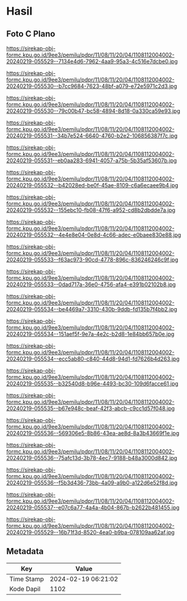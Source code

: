 # Hasil

## Foto C Plano

https://sirekap-obj-formc.kpu.go.id/9ee3/pemilu/pdpr/11/08/11/20/04/1108112004002-20240219-055529--7134e4d6-7962-4aa9-95a3-4c516e7dcbe0.jpg

https://sirekap-obj-formc.kpu.go.id/9ee3/pemilu/pdpr/11/08/11/20/04/1108112004002-20240219-055530--b7cc9684-7623-48bf-a079-e72e5971c2d3.jpg

https://sirekap-obj-formc.kpu.go.id/9ee3/pemilu/pdpr/11/08/11/20/04/1108112004002-20240219-055530--79c00b47-bc58-4894-8d18-0a330ca59e93.jpg

https://sirekap-obj-formc.kpu.go.id/9ee3/pemilu/pdpr/11/08/11/20/04/1108112004002-20240219-055531--34b7e524-6640-4760-b2e2-106856387f7c.jpg

https://sirekap-obj-formc.kpu.go.id/9ee3/pemilu/pdpr/11/08/11/20/04/1108112004002-20240219-055531--eb0aa283-6941-4057-a75b-5b35af53607b.jpg

https://sirekap-obj-formc.kpu.go.id/9ee3/pemilu/pdpr/11/08/11/20/04/1108112004002-20240219-055532--b42028ed-be0f-45ae-8109-c6a6ecaee9b4.jpg

https://sirekap-obj-formc.kpu.go.id/9ee3/pemilu/pdpr/11/08/11/20/04/1108112004002-20240219-055532--155ebc10-fb08-47f6-a952-cd8b2dbdde7a.jpg

https://sirekap-obj-formc.kpu.go.id/9ee3/pemilu/pdpr/11/08/11/20/04/1108112004002-20240219-055532--4e4e8e04-0e8d-4c66-adec-e0baee830e88.jpg

https://sirekap-obj-formc.kpu.go.id/9ee3/pemilu/pdpr/11/08/11/20/04/1108112004002-20240219-055533--f63ac973-90cd-4778-896c-836246246c9f.jpg

https://sirekap-obj-formc.kpu.go.id/9ee3/pemilu/pdpr/11/08/11/20/04/1108112004002-20240219-055533--0dad717a-36e0-4756-afa4-e391b02102b8.jpg

https://sirekap-obj-formc.kpu.go.id/9ee3/pemilu/pdpr/11/08/11/20/04/1108112004002-20240219-055534--be4469a7-3310-430b-9ddb-fd135b7f4bb2.jpg

https://sirekap-obj-formc.kpu.go.id/9ee3/pemilu/pdpr/11/08/11/20/04/1108112004002-20240219-055534--151aef5f-9e7a-4e2c-b2d8-1e84bb657b0e.jpg

https://sirekap-obj-formc.kpu.go.id/9ee3/pemilu/pdpr/11/08/11/20/04/1108112004002-20240219-055534--ecc5ab80-c840-44d8-94d1-fd7626b4d263.jpg

https://sirekap-obj-formc.kpu.go.id/9ee3/pemilu/pdpr/11/08/11/20/04/1108112004002-20240219-055535--b32540d8-b96e-4493-bc30-109d6facce61.jpg

https://sirekap-obj-formc.kpu.go.id/9ee3/pemilu/pdpr/11/08/11/20/04/1108112004002-20240219-055535--b67e948c-beaf-42f3-abcb-c9cc1d57f048.jpg

https://sirekap-obj-formc.kpu.go.id/9ee3/pemilu/pdpr/11/08/11/20/04/1108112004002-20240219-055536--569306e5-8b86-43ea-ae8d-8a3b43669f1e.jpg

https://sirekap-obj-formc.kpu.go.id/9ee3/pemilu/pdpr/11/08/11/20/04/1108112004002-20240219-055536--75afc13d-3b78-4ec7-9188-b48a3000d842.jpg

https://sirekap-obj-formc.kpu.go.id/9ee3/pemilu/pdpr/11/08/11/20/04/1108112004002-20240219-055536--f5b3d436-73bb-4a09-a9b0-a122d6e52f8d.jpg

https://sirekap-obj-formc.kpu.go.id/9ee3/pemilu/pdpr/11/08/11/20/04/1108112004002-20240219-055537--e07c6a77-4a4a-4b04-867b-b2622b481455.jpg

https://sirekap-obj-formc.kpu.go.id/9ee3/pemilu/pdpr/11/08/11/20/04/1108112004002-20240219-055529--16b71f3d-8520-4ea0-b9ba-078109aa62af.jpg


## Metadata

| Key        | Value               |
| ---------- | ------------------- |
| Time Stamp | 2024-02-19 06:21:02 |
| Kode Dapil | 1102                |



